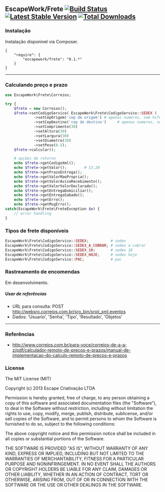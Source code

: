 ## EscapeWork/Frete [![Build Status](https://secure.travis-ci.org/EscapeWork/Frete.png)](http://travis-ci.org/EscapeWork/Frete) [![Latest Stable Version](https://poser.pugx.org/escapework/frete/v/stable.png)](https://packagist.org/packages/escapework/frete) [![Total Downloads](https://poser.pugx.org/escapework/frete/downloads.png)](https://packagist.org/packages/escapework/frete)

### Instalação

Instalação disponível via Composer.

```
{
    "require": {
        "escapework/frete": "0.1.*"
    }
}
```

***

### Calculando preço e prazo

```php
use EscapeWork\Frete\Correios;

try {
    $frete = new Correios();
    $frete->setCodigoServico( EscapeWork\Frete\CodigoServico::SEDEX )
             ->setCepOrigem('cep de origem') # apenas numeros, sem hifen(-)
             ->setCepDestino('cep de destino')     # apenas numeros, sem hifen(-)
             ->setComprimento(30)
             ->setAltura(30)
             ->setLargura(30)
             ->setDiametro(30)
             ->setPeso(0.5);
    $frete->calcular();

    # opções de retorno
    echo $frete->getCodigoXml();
    echo $frete->getValor();        # 13,20
    echo $frete->getPrazoEntrega();
    echo $frete->getValorMaoPropria();
    echo $frete->getValorAvisoRecebimento();
    echo $frete->getValorValorDeclarado();
    echo $frete->getEntregaDomiciliar();
    echo $frete->getEntregaSabado();
    echo $frete->getErro();
    echo $frete->getMsgErro();
catch(EscapeWork\Frete\FreteException $e) {
    // error handling
}
```

### Tipos de frete disponíveis

```php
EscapeWork\Frete\CodigoServico::SEDEX;          # sedex
EscapeWork\Frete\CodigoServico::SEDEX_A_COBRAR; # sedex a cobrar
EscapeWork\Frete\CodigoServico::SEDEX_10;       # sedex 10
EscapeWork\Frete\CodigoServico::SEDEX_HOJE;     # sedex hoje
EscapeWork\Frete\CodigoServico::PAC;            # pac
```

### Rastreamento de encomendas

Em desenvolvimento.

##### Usar de referências

* URL para consulta: POST http://websro.correios.com.br/sro_bin/sroii_xml.eventos
* Dados: 'Usuario', 'Senha', 'Tipo', 'Resultado', 'Objetos'

***

### Referências

- http://www.correios.com.br/para-voce/correios-de-a-a-z/pdf/calculador-remoto-de-precos-e-prazos/manual-de-implementacao-do-calculo-remoto-de-precos-e-prazos

### License

The MIT License (MIT)

Copyright (c) 2013 Escape Criativação LTDA

Permission is hereby granted, free of charge, to any person obtaining a copy of this software and associated documentation files (the "Software"), to deal in the Software without restriction, including without limitation the rights to use, copy, modify, merge, publish, distribute, sublicense, and/or sell copies of the Software, and to permit persons to whom the Software is furnished to do so, subject to the following conditions:

The above copyright notice and this permission notice shall be included in all copies or substantial portions of the Software.

THE SOFTWARE IS PROVIDED "AS IS", WITHOUT WARRANTY OF ANY KIND, EXPRESS OR IMPLIED, INCLUDING BUT NOT LIMITED TO THE WARRANTIES OF MERCHANTABILITY, FITNESS FOR A PARTICULAR PURPOSE AND NONINFRINGEMENT. IN NO EVENT SHALL THE AUTHORS OR COPYRIGHT HOLDERS BE LIABLE FOR ANY CLAIM, DAMAGES OR OTHER LIABILITY, WHETHER IN AN ACTION OF CONTRACT, TORT OR OTHERWISE, ARISING FROM, OUT OF OR IN CONNECTION WITH THE SOFTWARE OR THE USE OR OTHER DEALINGS IN THE SOFTWARE.
